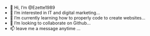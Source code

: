 - 👋 Hi, I’m @Ezette1989
- 👀 I’m interested in IT and digital marketing...
- 🌱 I’m currently learning how to properly code to create websites...
- 💞️ I’m looking to collaborate on Github...
- 📫 leave me a message anytime ...

<!---
Ezette1989/Ezette1989 is a ✨ special ✨ repository because its `README.md` (this file) appears on your GitHub profile.
You can click the Preview link to take a look at your changes.
--->
